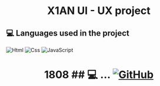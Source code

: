 <h1 align="center">X1AN UI - UX project

## 💻 Languages ​​used in the project
<img alt="Html" src ="https://img.shields.io/badge/HTML5-E34F26.svg?&style=for-the-badge&logo=HTML5&logoColor=white"/> 
<img alt="Css" src ="https://img.shields.io/badge/CSS3-1572B6.svg?&style=for-the-badge&logo=CSS3&logoColor=white"/> 
<img alt="JavaScript" src ="https://img.shields.io/badge/JavaScriipt-F7DF1E.svg?&style=for-the-badge&logo=JavaScript&logoColor=black"/> 


</div>

<h1 align="center">1808
## 💻 ...
<a href = "https://github.com/everkighi13"><img alt="GitHub" src ="https://img.shields.io/badge/GitHub-181717.svg?&style=for-the-badge&logo=GitHub&logoColor=white"/>


